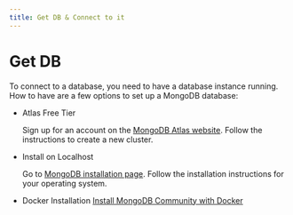 ```yaml
---
title: Get DB & Connect to it
---
```

# Get DB



To connect to a database, you need to have a database instance running. How to have are a few options to set up a MongoDB database:

<v-clicks depth="2">

* Atlas Free Tier
  
  Sign up for an account on the [MongoDB Atlas website](https://www.mongodb.com/cloud/atlas). Follow the instructions to create a new cluster.

* Install on Localhost
  
    Go to [MongoDB installation page](https://docs.mongodb.com/manual/installation/). 
    Follow the installation instructions for your operating system.

* Docker Installation 
  [Install MongoDB Community with Docker](https://www.mongodb.com/docs/manual/tutorial/install-mongodb-community-with-docker/ )

</v-clicks>
<!--   *  MongoDB Atlas offers a free tier that allows you to create a cloud-based MongoDB instance.
  *   Install MongoDB directly on your local machine.
  *   Run a MongoDB instance in a Docker container.
 -->